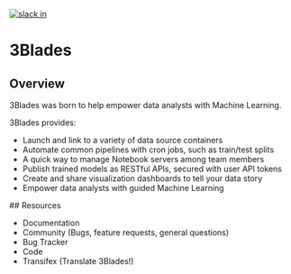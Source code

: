 [![slack in](https://slackin-tkscnxhpky.now.sh/badge.svg)](https://slackin-tkscnxhpky.now.sh/)

# 3Blades

## Overview

3Blades was born to help empower data analysts with Machine Learning. 

3Blades provides:

- Launch and link to a variety of data source containers
- Automate common pipelines with cron jobs, such as train/test splits
- A quick way to manage Notebook servers among team members
- Publish trained models as RESTful APIs, secured with user API tokens
- Create and share visualization dashboards to tell your data story
- Empower data analysts with guided Machine Learning

## Resources

- Documentation
- Community (Bugs, feature requests, general questions)
- Bug Tracker
- Code
- Transifex (Translate 3Blades!)